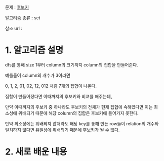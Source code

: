 문제 : [후보키](https://programmers.co.kr/learn/courses/30/lessons/42890)

알고리즘 종류 : set

참조 url : 

# 1. 알고리즘 설명

dfs를 통해 size 1부터 column의 크기까지 column의 집합을 만들어준다.

예를들어 column의 개수가 3이라면

0, 1, 2, 01, 02, 12, 012 처럼 7개의 집합이 나온다.

집합이 만들어졌다면 이때까지의 후보키와 비교를 해주는데,

만약 이때까지의 후보키 중 하나라도 후보키의 전체가 현재 집합에 속해있다면 이는 최소성에 위배되기 때문에 해당 column의 집합은 후보키에 들어가지 못한다.

만약 최소성에는 위배되지 않더라도 해당 key를 통해 만든 row들이 relation의 개수와 일치하지 않다면 유일성에 위배되기 때문에 후보키가 될 수 없다.

# 2. 새로 배운 내용
